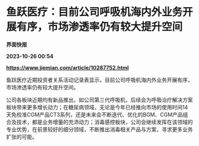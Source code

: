 # 鱼跃医疗：目前公司呼吸机海内外业务开展有序，市场渗透率仍有较大提升空间
**界面快报**

**2023-10-26 00:54**

**https://www.jiemian.com/article/10287752.html**

鱼跃医疗近期投资者关系活动记录表显示，目前公司呼吸机海内外业务开展有序，市场渗透率仍有较大提升空间。

公司各板块近期均有新品推出，如公司第三代呼吸机，后续会为呼吸治疗解决方案板块带来更多增长动力；在糖尿病领域，无论是今年已经推向市场的使用时间14天免校准CGM产品CT3系列，还是未来会不断迭代、优化的BGM、CGM产品组合及技术，都是业务增量的充沛动力；消毒感控板块，公司会继续发挥在该领域的专业优势，在前景较好的细分领域，不断推出消毒相关产品与方案，寻求更多业务扩张的可能。